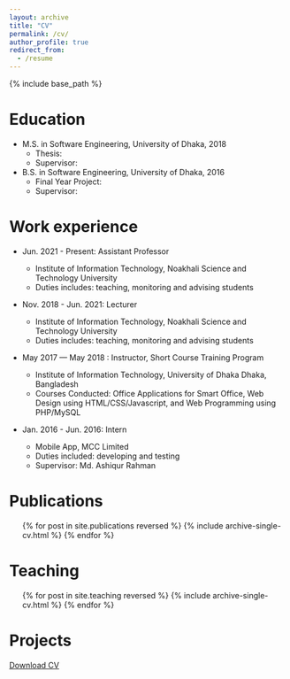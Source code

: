 ```yaml
---
layout: archive
title: "CV"
permalink: /cv/
author_profile: true
redirect_from:
  - /resume
---
```


{% include base_path %}

Education
======
* M.S. in Software Engineering, University of Dhaka, 2018
  * Thesis:
  * Supervisor:
* B.S. in Software Engineering, University of Dhaka, 2016
  * Final Year Project:
  * Supervisor:

Work experience
===============
* Jun. 2021 - Present: Assistant Professor
  * Institute of Information Technology, Noakhali Science and Technology University
  * Duties includes: teaching, monitoring and advising students

* Nov. 2018 - Jun. 2021: Lecturer
  * Institute of Information Technology, Noakhali Science and Technology University
  * Duties includes: teaching, monitoring and advising students

* May 2017 — May 2018 : Instructor, Short Course Training Program 
  * Institute of Information Technology, University of Dhaka Dhaka, Bangladesh
  * Courses Conducted: Office Applications for Smart Office, Web Design using HTML/CSS/Javascript, and Web Programming using PHP/MySQL
    
* Jan. 2016 - Jun. 2016: Intern
  * Mobile App, MCC Limited
  * Duties included: developing and testing
  * Supervisor: Md. Ashiqur Rahman

Publications
============
  <ul>{% for post in site.publications reversed %}
    {% include archive-single-cv.html %}
  {% endfor %}</ul>
  
Teaching
========
  <ul>{% for post in site.teaching reversed %}
    {% include archive-single-cv.html %}
  {% endfor %}</ul>

Projects
========


[Download CV](http://cd-dpk.github.io/files/dipok_cv_nov24.pdf)
